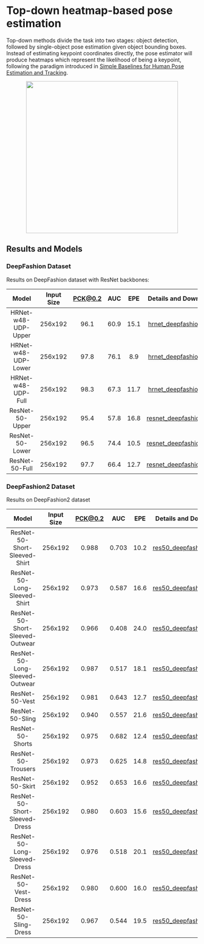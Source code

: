 # Top-down heatmap-based pose estimation

Top-down methods divide the task into two stages: object detection, followed by single-object pose estimation given object bounding boxes. Instead of estimating keypoint coordinates directly, the pose estimator will produce heatmaps which represent the likelihood of being a keypoint, following the paradigm introduced in [Simple Baselines for Human Pose Estimation and Tracking](http://openaccess.thecvf.com/content_ECCV_2018/html/Bin_Xiao_Simple_Baselines_for_ECCV_2018_paper.html).

<div align=center>
<img src="https://user-images.githubusercontent.com/15977946/146522977-5f355832-e9c1-442f-a34f-9d24fb0aefa8.png" height=400>
</div>

## Results and Models

### DeepFashion Dataset

Results on DeepFashion dataset with ResNet backbones:

|        Model        | Input Size | PCK@0.2 | AUC  | EPE  |                     Details and Download                     |
| :-----------------: | :--------: | :-----: | :--: | :--: | :----------------------------------------------------------: |
| HRNet-w48-UDP-Upper |  256x192   |  96.1   | 60.9 | 15.1 |  [hrnet_deepfashion.md](deepfashion/hrnet_deepfashion.md)  |
| HRNet-w48-UDP-Lower |  256x192   |  97.8   | 76.1 | 8.9  |  [hrnet_deepfashion.md](deepfashion/hrnet_deepfashion.md)  |
| HRNet-w48-UDP-Full  |  256x192   |  98.3   | 67.3 | 11.7 |  [hrnet_deepfashion.md](deepfashion/hrnet_deepfashion.md)  |
|   ResNet-50-Upper   |  256x192   |  95.4   | 57.8 | 16.8 | [resnet_deepfashion.md](deepfashion/resnet_deepfashion.md) |
|   ResNet-50-Lower   |  256x192   |  96.5   | 74.4 | 10.5 | [resnet_deepfashion.md](deepfashion/resnet_deepfashion.md) |
|   ResNet-50-Full    |  256x192   |  97.7   | 66.4 | 12.7 | [resnet_deepfashion.md](deepfashion/resnet_deepfashion.md) |

### DeepFashion2 Dataset

Results on DeepFashion2 dataset

|              Model              | Input Size | PCK@0.2 |  AUC  | EPE  |                     Details and Download                      |
| :-----------------------------: | :--------: | :-----: | :---: | :--: | :-----------------------------------------------------------: |
|  ResNet-50-Short-Sleeved-Shirt  |  256x192   |  0.988  | 0.703 | 10.2 | [res50_deepfashion2.md](deepfashion2/res50_deepfashion2.md) |
|  ResNet-50-Long-Sleeved-Shirt   |  256x192   |  0.973  | 0.587 | 16.6 | [res50_deepfashion2.md](deepfashion2/res50_deepfashion2.md) |
| ResNet-50-Short-Sleeved-Outwear |  256x192   |  0.966  | 0.408 | 24.0 | [res50_deepfashion2.md](deepfashion2/res50_deepfashion2.md) |
| ResNet-50-Long-Sleeved-Outwear  |  256x192   |  0.987  | 0.517 | 18.1 | [res50_deepfashion2.md](deepfashion2/res50_deepfashion2.md) |
|         ResNet-50-Vest          |  256x192   |  0.981  | 0.643 | 12.7 | [res50_deepfashion2.md](deepfashion2/res50_deepfashion2.md) |
|         ResNet-50-Sling         |  256x192   |  0.940  | 0.557 | 21.6 | [res50_deepfashion2.md](deepfashion2/res50_deepfashion2.md) |
|        ResNet-50-Shorts         |  256x192   |  0.975  | 0.682 | 12.4 | [res50_deepfashion2.md](deepfashion2/res50_deepfashion2.md) |
|       ResNet-50-Trousers        |  256x192   |  0.973  | 0.625 | 14.8 | [res50_deepfashion2.md](deepfashion2/res50_deepfashion2.md) |
|         ResNet-50-Skirt         |  256x192   |  0.952  | 0.653 | 16.6 | [res50_deepfashion2.md](deepfashion2/res50_deepfashion2.md) |
|  ResNet-50-Short-Sleeved-Dress  |  256x192   |  0.980  | 0.603 | 15.6 | [res50_deepfashion2.md](deepfashion2/res50_deepfashion2.md) |
|  ResNet-50-Long-Sleeved-Dress   |  256x192   |  0.976  | 0.518 | 20.1 | [res50_deepfashion2.md](deepfashion2/res50_deepfashion2.md) |
|      ResNet-50-Vest-Dress       |  256x192   |  0.980  | 0.600 | 16.0 | [res50_deepfashion2.md](deepfashion2/res50_deepfashion2.md) |
|      ResNet-50-Sling-Dress      |  256x192   |  0.967  | 0.544 | 19.5 | [res50_deepfashion2.md](deepfashion2/res50_deepfashion2.md) |
